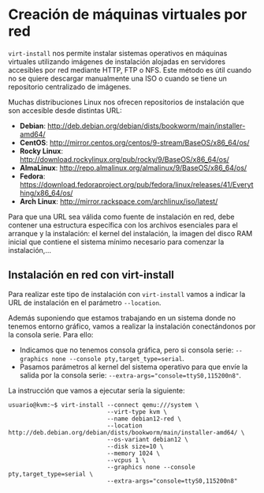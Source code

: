 # Creación de máquinas virtuales por red

`virt-install` nos permite instalar sistemas operativos en máquinas virtuales utilizando imágenes de instalación alojadas en servidores accesibles por red mediante HTTP, FTP o NFS. Este método es útil cuando no se quiere descargar manualmente una ISO o cuando se tiene un repositorio centralizado de imágenes.

Muchas distribuciones Linux nos ofrecen repositorios de instalación que son accesible desde distintas URL:

* **Debian**: http://deb.debian.org/debian/dists/bookworm/main/installer-amd64/
* **CentOS**: http://mirror.centos.org/centos/9-stream/BaseOS/x86_64/os/
* **Rocky Linux**: http://download.rockylinux.org/pub/rocky/9/BaseOS/x86_64/os/
* **AlmaLinux**: http://repo.almalinux.org/almalinux/9/BaseOS/x86_64/os/
* **Fedora**: https://download.fedoraproject.org/pub/fedora/linux/releases/41/Everything/x86_64/os/
* **Arch Linux**: http://mirror.rackspace.com/archlinux/iso/latest/

Para que una URL sea válida como fuente de instalación en red, debe contener una estructura específica con los archivos esenciales para el arranque y la instalación: el kernel del instalación, la imagen del disco RAM inicial que contiene el sistema mínimo necesario para comenzar la instalación,...

## Instalación en red con virt-install

Para realizar este tipo de instalación con `virt-install` vamos a indicar la URL de instalación en el parámetro `--location`. 

Además suponiendo que estamos trabajando en un sistema donde no tenemos entorno gráfico, vamos a realizar la instalación conectándonos por la consola serie. Para ello:

* Indicamos que no tenemos consola gráfica, pero si consola serie: `--graphics none --console pty,target_type=serial`.
* Pasamos parámetros al kernel del sistema operativo para que envíe la salida por la consola serie: `--extra-args="console=ttyS0,115200n8"`.

La instrucción que vamos a ejecutar sería la siguiente:

```
usuario@kvm:~$ virt-install --connect qemu:///system \
                            --virt-type kvm \
                            --name debian12-red \
                            --location http://deb.debian.org/debian/dists/bookworm/main/installer-amd64/ \
                            --os-variant debian12 \
                            --disk size=10 \
                            --memory 1024 \
                            --vcpus 1 \
                            --graphics none --console pty,target_type=serial \
                            --extra-args="console=ttyS0,115200n8"
```

